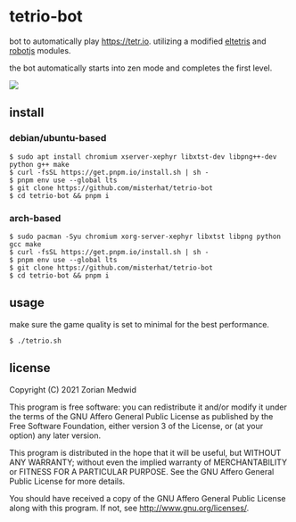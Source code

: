 # tetrio-bot
bot to automatically play https://tetr.io. utilizing a modified
[eltetris](https://github.com/ielashi/eltetris) and
[robotjs](https://github.com/octalmage/robotjs) modules.

the bot automatically starts into zen mode and completes the first level.

[![](./screenshot.png)](./demo.mp4)

## install

### debian/ubuntu-based

    $ sudo apt install chromium xserver-xephyr libxtst-dev libpng++-dev python g++ make
    $ curl -fsSL https://get.pnpm.io/install.sh | sh -
    $ pnpm env use --global lts
    $ git clone https://github.com/misterhat/tetrio-bot
    $ cd tetrio-bot && pnpm i

### arch-based

    $ sudo pacman -Syu chromium xorg-server-xephyr libxtst libpng python gcc make
    $ curl -fsSL https://get.pnpm.io/install.sh | sh -
    $ pnpm env use --global lts
    $ git clone https://github.com/misterhat/tetrio-bot
    $ cd tetrio-bot && pnpm i

## usage

make sure the game quality is set to minimal for the best performance.

    $ ./tetrio.sh

## license
Copyright (C) 2021  Zorian Medwid

This program is free software: you can redistribute it and/or modify
it under the terms of the GNU Affero General Public License as
published by the Free Software Foundation, either version 3 of the
License, or (at your option) any later version.

This program is distributed in the hope that it will be useful,
but WITHOUT ANY WARRANTY; without even the implied warranty of
MERCHANTABILITY or FITNESS FOR A PARTICULAR PURPOSE.  See the
GNU Affero General Public License for more details.

You should have received a copy of the GNU Affero General Public License
along with this program.  If not, see http://www.gnu.org/licenses/.
